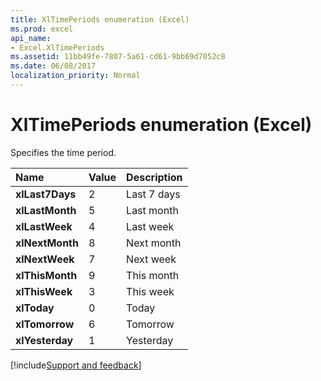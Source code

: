 ```yaml
---
title: XlTimePeriods enumeration (Excel)
ms.prod: excel
api_name:
- Excel.XlTimePeriods
ms.assetid: 11bb49fe-7807-5a61-cd61-9bb69d7052c8
ms.date: 06/08/2017
localization_priority: Normal
---
```



# XlTimePeriods enumeration (Excel)

Specifies the time period.



|Name|Value|Description|
|:-----|:-----|:-----|
| **xlLast7Days**|2|Last 7 days|
| **xlLastMonth**|5|Last month|
| **xlLastWeek**|4|Last week|
| **xlNextMonth**|8|Next month|
| **xlNextWeek**|7|Next week|
| **xlThisMonth**|9|This month|
| **xlThisWeek**|3|This week|
| **xlToday**|0|Today|
| **xlTomorrow**|6|Tomorrow|
| **xlYesterday**|1|Yesterday|

[!include[Support and feedback](~/includes/feedback-boilerplate.md)]
